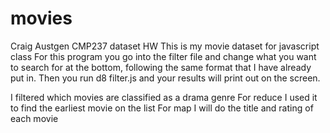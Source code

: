 # movies
Craig Austgen
CMP237
dataset HW
This is my movie dataset for javascript class
For this program you go into the filter file and change what you want to search for at the bottom, following the same format that I have already put in. Then you run d8 filter.js and your results will print out on the screen.

I filtered which movies are classified as a drama genre 
For reduce I used it to find the earliest movie on the list
For map I will do the title and rating of each movie
